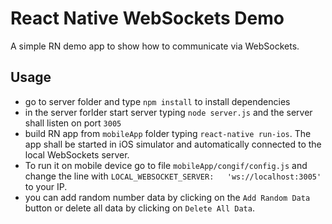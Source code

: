# React Native WebSockets Demo

A simple RN demo app to show how to communicate via WebSockets.

## Usage

- go to server folder and type `npm install` to install dependencies
- in the server forlder start server typing `node server.js` and the server shall listen on port `3005`
- build RN app from `mobileApp` folder typing `react-native run-ios`. The app shall be started in iOS simulator and automatically connected to the local WebSockets server. 
- To run it on mobile device go to file `mobileApp/congif/config.js` and change the line with `LOCAL_WEBSOCKET_SERVER:   'ws://localhost:3005'` to your IP.
- you can add random number data by clicking on the `Add Random Data` button or delete all data by clicking on `Delete All Data`.


